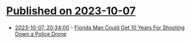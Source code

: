 # [Published on 2023-10-07](index.md)

* [2023-10-07, 20:34:00](https://yro.slashdot.org/story/23/10/07/208207/florida-man-could-get-10-years-for-shooting-down-a-police-drone?utm_source=rss1.0mainlinkanon&utm_medium=feed) - [Florida Man Could Get 10 Years For Shooting Down a Police Drone](https://yro.slashdot.org/story/23/10/07/208207/florida-man-could-get-10-years-for-shooting-down-a-police-drone?utm_source=rss1.0mainlinkanon&utm_medium=feed)
